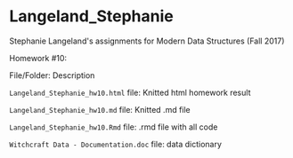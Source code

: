 # Langeland_Stephanie
Stephanie Langeland's assignments for Modern Data Structures (Fall 2017)

Homework #10:

File/Folder:  Description 

`Langeland_Stephanie_hw10.html` file:  Knitted html homework result 

`Langeland_Stephanie_hw10.md` file:  Knitted .md file

`Langeland_Stephanie_hw10.Rmd` file:  .rmd file with all code

`Witchcraft Data - Documentation.doc` file: data dictionary